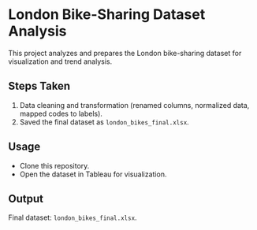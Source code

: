 # London Bike-Sharing Dataset Analysis
This project analyzes and prepares the London bike-sharing dataset for visualization and trend analysis.

## Steps Taken
1. Data cleaning and transformation (renamed columns, normalized data, mapped codes to labels).
2. Saved the final dataset as `london_bikes_final.xlsx`.

## Usage
- Clone this repository.
- Open the dataset in Tableau for visualization.

## Output
Final dataset: `london_bikes_final.xlsx`.

